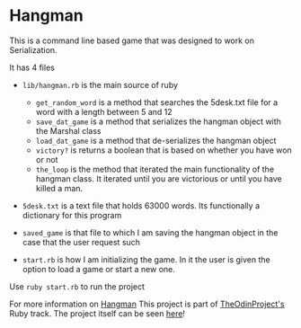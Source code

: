 # Hangman

This is a command line based game that was designed to work on Serialization.

It has 4 files
* `lib/hangman.rb` is the main source of ruby
  * `get_random_word` is a method that searches the 5desk.txt file for a word with
  a length between 5 and 12
  * `save_dat_game` is a method that serializes the hangman object with the Marshal
  class
  * `load_dat_game` is a method that de-serializes the hangman object
  * `victory?` is returns a boolean that is based on whether you have won or not
  * `the_loop` is the method that iterated the main functionality of the hangman
  class. It iterated until you are victorious or until you have killed a man.

* `5desk.txt` is a text file that holds 63000 words. Its functionally a dictionary
for this program

* `saved_game` is that file to which I am saving the hangman object in the case that
the user request such

* `start.rb` is how I am initializing the game. In it the user is given the option
to load a game or start a new one.

Use `ruby start.rb` to run the project

For more information on [Hangman](https://en.wikipedia.org/wiki/Hangman_(game))
This project is part of [TheOdinProject's](http://www.theodinproject.com) Ruby track.
The project itself can be seen [here](https://www.theodinproject.com/courses/ruby-programming/lessons/file-i-o-and-serialization)!



```
